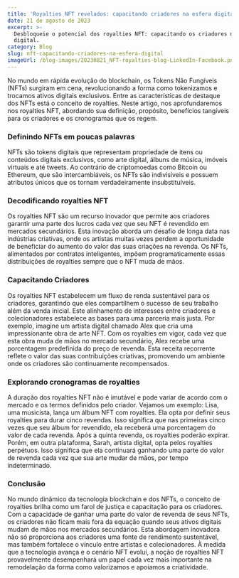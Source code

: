 ```yaml
---
title: 'Royalties NFT revelados: capacitando criadores na esfera digital'
date: 21 de agosto de 2023
excerpt: >-
  Desbloqueie o potencial dos royalties NFT: capacitando os criadores no cenário
  digital.
category: Blog
slug: nft-capacitando-criadores-na-esfera-digital
imageUrl: /blog-images/20230821_NFT-royalties-blog-LinkedIn-Facebook.png
---
```

No mundo em rápida evolução do blockchain, os Tokens Não Fungíveis (NFTs) surgiram em cena, revolucionando a forma como tokenizamos e trocamos ativos digitais exclusivos. Entre as características de destaque dos NFTs está o conceito de royalties. Neste artigo, nos aprofundaremos nos royalties NFT, abordando sua definição, propósito, benefícios tangíveis para os criadores e os cronogramas que os regem.

### Definindo NFTs em poucas palavras

NFTs são tokens digitais que representam propriedade de itens ou conteúdos digitais exclusivos, como arte digital, álbuns de música, imóveis virtuais e até tweets. Ao contrário de criptomoedas como Bitcoin ou Ethereum, que são intercambiáveis, os NFTs são indivisíveis e possuem atributos únicos que os tornam verdadeiramente insubstituíveis.

### Decodificando royalties NFT

Os royalties NFT são um recurso inovador que permite aos criadores garantir uma parte dos lucros cada vez que seu NFT é revendido em mercados secundários. Esta inovação aborda um desafio de longa data nas indústrias criativas, onde os artistas muitas vezes perdem a oportunidade de beneficiar do aumento do valor das suas criações na revenda. Os NFTs, alimentados por contratos inteligentes, impõem programaticamente essas distribuições de royalties sempre que o NFT muda de mãos.

### Capacitando Criadores

Os royalties NFT estabelecem um fluxo de renda sustentável para os criadores, garantindo que eles compartilhem o sucesso de seu trabalho além da venda inicial. Este alinhamento de interesses entre criadores e colecionadores estabelece as bases para uma parceria mais justa. Por exemplo, imagine um artista digital chamado Alex que cria uma impressionante obra de arte NFT. Com os royalties em vigor, cada vez que esta obra muda de mãos no mercado secundário, Alex recebe uma porcentagem predefinida do preço de revenda. Esta receita recorrente reflete o valor das suas contribuições criativas, promovendo um ambiente onde os criadores são continuamente recompensados.

### Explorando cronogramas de royalties

A duração dos royalties NFT não é imutável e pode variar de acordo com o mercado e os termos definidos pelo criador. Vejamos um exemplo: Lisa, uma musicista, lança um álbum NFT com royalties. Ela opta por definir seus royalties para durar cinco revendas. Isso significa que nas primeiras cinco vezes que seu álbum for revendido, ela receberá uma porcentagem do valor de cada revenda. Após a quinta revenda, os royalties poderão expirar. Porém, em outra plataforma, Sarah, artista digital, opta pelos royalties perpétuos. Isso significa que ela continuará ganhando uma parte do valor de revenda cada vez que sua arte mudar de mãos, por tempo indeterminado.

### Conclusão

No mundo dinâmico da tecnologia blockchain e dos NFTs, o conceito de royalties brilha como um farol de justiça e capacitação para os criadores. Com a capacidade de ganhar uma parte do valor de revenda de seus NFTs, os criadores não ficam mais fora da equação quando seus ativos digitais mudam de mãos nos mercados secundários. Esta abordagem inovadora não só proporciona aos criadores uma fonte de rendimento sustentável, mas também fortalece o vínculo entre artistas e colecionadores. À medida que a tecnologia avança e o cenário NFT evolui, a noção de royalties NFT provavelmente desempenhará um papel cada vez mais importante na remodelação da forma como valorizamos e apoiamos a criatividade.
